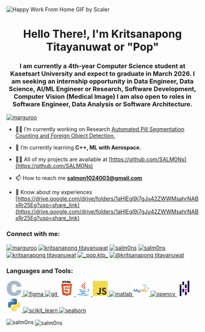   ![Happy Work From Home GIF by Scaler](https://github.com/user-attachments/assets/39d6b35e-2ad1-4070-af77-fbe15e36bf1e)


<h1 align="center">Hello There!, I'm Kritsanapong Titayanuwat or "Pop" </h1>
<h3 align="center">I am currently a 4th-year Computer Science student at Kasetsart University and expect to graduate in March 2026. I am seeking an internship opportunity in Data Engineer, Data Science, AI/ML Engineer or Research, Software Development, Computer Vision (Medical Image) I am also open to roles in Software Engineer, Data Analysis or Software Architecture.</h3>

<p align="left"> <a href="https://twitter.com/marguroo" target="blank"><img src="https://img.shields.io/twitter/follow/marguroo?logo=twitter&style=for-the-badge" alt="marguroo" /></a> </p>

- 🧙🏻 I’m currently working on Research [Automated Pill Segmentation Counting and Foreign Object Detection.](https://github.com/SALM0Ns/Automated-Pill-Counting-and-Foreign-Object-Detection.)

- 🌱 I’m currently learning **C++, ML with Aerospace.**

- 👨‍💻 All of my projects are available at [https://github.com/SALM0Ns](https://github.com/SALM0Ns)

- 📫 How to reach me **salmon1024003@gmail.com**

- 📄 Know about my experiences [https://drive.google.com/drive/folders/1aHlEgI9i7gJu42ZWWMsahrNABxRr25Eg?usp=share_link](https://drive.google.com/drive/folders/1aHlEgI9i7gJu42ZWWMsahrNABxRr25Eg?usp=share_link)

<h3 align="left">Connect with me:</h3>
<p align="left">
<a href="https://twitter.com/marguroo" target="blank"><img align="center" src="https://raw.githubusercontent.com/rahuldkjain/github-profile-readme-generator/master/src/images/icons/Social/twitter.svg" alt="marguroo" height="30" width="40" /></a>
<a href="https://linkedin.com/in/kritsanapong titayanuwat" target="blank"><img align="center" src="https://raw.githubusercontent.com/rahuldkjain/github-profile-readme-generator/master/src/images/icons/Social/linked-in-alt.svg" alt="kritsanapong titayanuwat" height="30" width="40" /></a>
<a href="https://stackoverflow.com/users/salm0ns" target="blank"><img align="center" src="https://raw.githubusercontent.com/rahuldkjain/github-profile-readme-generator/master/src/images/icons/Social/stack-overflow.svg" alt="salm0ns" height="30" width="40" /></a>
<a href="https://kaggle.com/salm0ns" target="blank"><img align="center" src="https://raw.githubusercontent.com/rahuldkjain/github-profile-readme-generator/master/src/images/icons/Social/kaggle.svg" alt="salm0ns" height="30" width="40" /></a>
<a href="https://fb.com/kritsanapong titayanuwat" target="blank"><img align="center" src="https://raw.githubusercontent.com/rahuldkjain/github-profile-readme-generator/master/src/images/icons/Social/facebook.svg" alt="kritsanapong titayanuwat" height="30" width="40" /></a>
<a href="https://instagram.com/_pop.ktp_" target="blank"><img align="center" src="https://raw.githubusercontent.com/rahuldkjain/github-profile-readme-generator/master/src/images/icons/Social/instagram.svg" alt="_pop.ktp_" height="30" width="40" /></a>
<a href="https://medium.com/@kritsanapong titayanuwat" target="blank"><img align="center" src="https://raw.githubusercontent.com/rahuldkjain/github-profile-readme-generator/master/src/images/icons/Social/medium.svg" alt="@kritsanapong titayanuwat" height="30" width="40" /></a>
</p>

<h3 align="left">Languages and Tools:</h3>
<p align="left"> <a href="https://www.cprogramming.com/" target="_blank" rel="noreferrer"> <img src="https://raw.githubusercontent.com/devicons/devicon/master/icons/c/c-original.svg" alt="c" width="40" height="40"/> </a> <a href="https://www.figma.com/" target="_blank" rel="noreferrer"> <img src="https://www.vectorlogo.zone/logos/figma/figma-icon.svg" alt="figma" width="40" height="40"/> </a> <a href="https://git-scm.com/" target="_blank" rel="noreferrer"> <img src="https://www.vectorlogo.zone/logos/git-scm/git-scm-icon.svg" alt="git" width="40" height="40"/> </a> <a href="https://www.w3.org/html/" target="_blank" rel="noreferrer"> <img src="https://raw.githubusercontent.com/devicons/devicon/master/icons/html5/html5-original-wordmark.svg" alt="html5" width="40" height="40"/> </a> <a href="https://www.java.com" target="_blank" rel="noreferrer"> <img src="https://raw.githubusercontent.com/devicons/devicon/master/icons/java/java-original.svg" alt="java" width="40" height="40"/> </a> <a href="https://developer.mozilla.org/en-US/docs/Web/JavaScript" target="_blank" rel="noreferrer"> <img src="https://raw.githubusercontent.com/devicons/devicon/master/icons/javascript/javascript-original.svg" alt="javascript" width="40" height="40"/> </a> <a href="https://www.mathworks.com/" target="_blank" rel="noreferrer"> <img src="https://upload.wikimedia.org/wikipedia/commons/2/21/Matlab_Logo.png" alt="matlab" width="40" height="40"/> </a> <a href="https://www.mysql.com/" target="_blank" rel="noreferrer"> <img src="https://raw.githubusercontent.com/devicons/devicon/master/icons/mysql/mysql-original-wordmark.svg" alt="mysql" width="40" height="40"/> </a> <a href="https://opencv.org/" target="_blank" rel="noreferrer"> <img src="https://www.vectorlogo.zone/logos/opencv/opencv-icon.svg" alt="opencv" width="40" height="40"/> </a> <a href="https://pandas.pydata.org/" target="_blank" rel="noreferrer"> <img src="https://raw.githubusercontent.com/devicons/devicon/2ae2a900d2f041da66e950e4d48052658d850630/icons/pandas/pandas-original.svg" alt="pandas" width="40" height="40"/> </a> <a href="https://www.python.org" target="_blank" rel="noreferrer"> <img src="https://raw.githubusercontent.com/devicons/devicon/master/icons/python/python-original.svg" alt="python" width="40" height="40"/> </a> <a href="https://scikit-learn.org/" target="_blank" rel="noreferrer"> <img src="https://upload.wikimedia.org/wikipedia/commons/0/05/Scikit_learn_logo_small.svg" alt="scikit_learn" width="40" height="40"/> </a> <a href="https://seaborn.pydata.org/" target="_blank" rel="noreferrer"> <img src="https://seaborn.pydata.org/_images/logo-mark-lightbg.svg" alt="seaborn" width="40" height="40"/> </a> </p>

<p><img align="left" src="https://github-readme-stats.vercel.app/api/top-langs?username=salm0ns&show_icons=true&locale=en&layout=compact" alt="salm0ns" /></p>

<p>&nbsp;<img align="center" src="https://github-readme-stats.vercel.app/api?username=salm0ns&show_icons=true&locale=en" alt="salm0ns" /></p>
